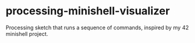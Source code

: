 # processing-minishell-visualizer
Processing sketch that runs a sequence of commands, inspired by my 42 minishell project.

